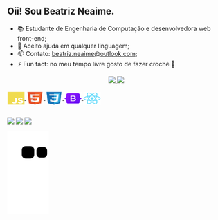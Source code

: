 ## Oii! Sou Beatriz Neaime.

- 📚 Estudante de Engenharia de Computação e desenvolvedora web front-end;
- 🤗 Aceito ajuda em qualquer linguagem;
- 📫 Contato: beatriz.neaime@outlook.com;
- ⚡ Fun fact: no meu tempo livre gosto de fazer crochê 🧶

<div align="center">
  <a href="https://github.com/BeatrizNeaime">
  <img height="160em" src="https://github-readme-stats.vercel.app/api?username=BeatrizNeaime&show_icons=true&theme=vue-dark&include_all_commits=true&count_private=true&layout=compact"/>
  <img height="165em" src="https://github-readme-stats.vercel.app/api/top-langs/?username=BeatrizNeaime&layout=compact&langs_count=7&theme=vue-dark"/>
</div>
  
  <div style="display: inline_block"><br>
  <img align="center" height="30" width="40" src="https://raw.githubusercontent.com/devicons/devicon/master/icons/javascript/javascript-plain.svg">
  <img align="center" height="30" width="40" src="https://raw.githubusercontent.com/devicons/devicon/master/icons/html5/html5-original.svg">
  <img align="center" height="30" width="40" src="https://raw.githubusercontent.com/devicons/devicon/master/icons/css3/css3-original.svg">
  <img align="center" height="30" width="40" src="https://raw.githubusercontent.com/devicons/devicon/master/icons/bootstrap/bootstrap-original.svg">
  <img align="center" height="30" width="40" src="https://raw.githubusercontent.com/devicons/devicon/master/icons/react/react-original.svg">
</div>
  
  ##
  
  <div> 
  <a href="https://www.instagram.com/bianeaime/" target="_blank"><img src="https://img.shields.io/badge/-Instagram-%23E4405F?style=for-the-badge&logo=instagram&logoColor=white" target="_blank"></a>
  <a href = "mailto:biapneaime@gmail.com"><img src="https://img.shields.io/badge/-Gmail-%23333?style=for-the-badge&logo=gmail&logoColor=white" target="_blank"></a>
  <a href="https://www.linkedin.com/in/beatriz-neaime-1564b51b1" target="_blank"><img src="https://img.shields.io/badge/-LinkedIn-%230077B5?style=for-the-badge&logo=linkedin&logoColor=white" target="_blank"></a> 
 
  ![Snake animation](https://github.com/BeatrizNeaime/BeatrizNeaime/blob/output/github-contribution-grid-snake.svg)
 
</div>

